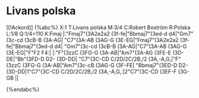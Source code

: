 # Livans polska

[[!Ackord]]
{%abc%}
X:1
T:Livans polska
M:3/4
C:Robert Boström
R:Polska
L:1/8
Q:1/4=110
K:Fmaj
|:"Fmaj7"(3A2e2a2 (3f-fe|"Bbmaj7"(3ed-d d4|"Gm7"(3c-cd (3cB-B (3A-AG|
"C7"(3A-AB (3AG-G (3E-EG|"Fmaj7"(3A2e2a2 (3f-fe|"Bbmaj7"(3ed-d d4|
"Gm7"(3c-cd (3cB-B (3A-AG|"C7"(3A-AB (3AG-G (3E-EG|"F"F2 F4:|
|:"F"(3zzC (3FG-G (3A-AB|"Am7"(3A-AG (3FE-E (3D-DE|"Bb"(3FD-D D2- (3D-DD|
"C7"(3C-CD C/2D/2C/2B,/2 (3A,-A,G,|"F"(3zzC (3FG-G (3A-AB|"Am7"(3c-cB (3AG-G (3F-FE|
"Bbmaj7"(3ED-D D2- (3D-DD|1"C7"(3C-CD C/2D/2C/2B,/2 (3A,-A,G,:|2"C7"(3C-CD (3EF-F (3G-GB ||

{%endabc%}

